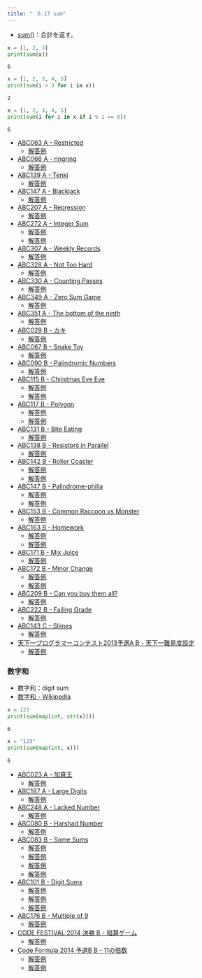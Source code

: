 ```yaml
---
title: "　6.17 sum"
---
```


* [sum()](https://docs.python.org/ja/3/library/functions.html#sum)：合計を返す。

```python:サンプルコード：sample_535.py
x = [1, 2, 3]
print(sum(x))
```

```text:実行結果
6
```

```python:サンプルコード：sample_536.py
x = [1, 2, 3, 4, 5]
print(sum(i > 3 for i in x))
```

```text:実行結果
2
```

```python:サンプルコード：sample_537.py
x = [1, 2, 3, 4, 5]
print(sum(i for i in x if i % 2 == 0))
```

```text:実行結果
6
```

- [ABC063 A - Restricted](https://atcoder.jp/contests/abc063/tasks/abc063_a)
    - [解答例](https://atcoder.jp/contests/abc063/submissions/18082417)
- [ABC066 A - ringring](https://atcoder.jp/contests/abc066/tasks/abc066_a)
    - [解答例](https://atcoder.jp/contests/abc066/submissions/17893309)
- [ABC139 A - Tenki](https://atcoder.jp/contests/abc139/tasks/abc139_a)
    - [解答例](https://atcoder.jp/contests/abc139/submissions/17503080)
- [ABC147 A - Blackjack](https://atcoder.jp/contests/abc147/tasks/abc147_a)
    - [解答例](https://atcoder.jp/contests/abc147/submissions/18082512)
- [ABC207 A - Repression](https://atcoder.jp/contests/abc207/tasks/abc207_a)
    - [解答例](https://atcoder.jp/contests/abc207/submissions/24204689)
- [ABC272 A - Integer Sum](https://atcoder.jp/contests/abc272/tasks/abc272_a)
    - [解答例](https://atcoder.jp/contests/abc272/submissions/35512122)
    - [解答例](https://atcoder.jp/contests/abc272/submissions/35512188)
- [ABC307 A - Weekly Records](https://atcoder.jp/contests/abc307/tasks/abc307_a)
    - [解答例](https://atcoder.jp/contests/abc307/submissions/43163341)
- [ABC328 A - Not Too Hard](https://atcoder.jp/contests/abc328/tasks/abc328_a)
    - [解答例](https://atcoder.jp/contests/abc328/submissions/48176877)
- [ABC330 A - Counting Passes](https://atcoder.jp/contests/abc330/tasks/abc330_a)
    - [解答例](https://atcoder.jp/contests/abc330/submissions/48176309)
- [ABC349 A - Zero Sum Game](https://atcoder.jp/contests/abc349/tasks/abc349_a)
    - [解答例](https://atcoder.jp/contests/abc349/submissions/52375929)
- [ABC351 A - The bottom of the ninth](https://atcoder.jp/contests/abc351/tasks/abc351_a)
    - [解答例](https://atcoder.jp/contests/abc351/submissions/53248847)
- [ABC029 B - カキ](https://atcoder.jp/contests/abc029/tasks/abc029_b)
    - [解答例](https://atcoder.jp/contests/abc029/submissions/15406171)
- [ABC067 B - Snake Toy](https://atcoder.jp/contests/abc067/tasks/abc067_b)
    - [解答例](https://atcoder.jp/contests/abc067/submissions/17893804)
- [ABC090 B - Palindromic Numbers](https://atcoder.jp/contests/abc090/tasks/abc090_b)
    - [解答例](https://atcoder.jp/contests/abc090/submissions/17502342)
- [ABC115 B - Christmas Eve Eve](https://atcoder.jp/contests/abc115/tasks/abc115_b)
    - [解答例](https://atcoder.jp/contests/abc115/submissions/15568096)
    - [解答例](https://atcoder.jp/contests/abc115/submissions/17894565)
- [ABC117 B - Polygon](https://atcoder.jp/contests/abc117/tasks/abc117_b)
    - [解答例](https://atcoder.jp/contests/abc117/submissions/18016014)
    - [解答例](https://atcoder.jp/contests/abc117/submissions/17894622)
- [ABC131 B - Bite Eating](https://atcoder.jp/contests/abc131/tasks/abc131_b)
    - [解答例](https://atcoder.jp/contests/abc131/submissions/18017465)
- [ABC138 B - Resistors in Parallel](https://atcoder.jp/contests/abc138/tasks/abc138_b)
    - [解答例](https://atcoder.jp/contests/abc138/submissions/15299796)
- [ABC142 B - Roller Coaster](https://atcoder.jp/contests/abc142/tasks/abc142_b)
    - [解答例](https://atcoder.jp/contests/abc142/submissions/18082591)
    - [解答例](https://atcoder.jp/contests/abc142/submissions/18082592)
- [ABC147 B - Palindrome-philia](https://atcoder.jp/contests/abc147/tasks/abc147_b)
    - [解答例](https://atcoder.jp/contests/abc147/submissions/17503144)
    - [解答例](https://atcoder.jp/contests/abc147/submissions/18083200)
- [ABC153 B - Common Raccoon vs Monster](https://atcoder.jp/contests/abc153/tasks/abc153_b)
    - [解答例](https://atcoder.jp/contests/abc153/submissions/18082610)
- [ABC163 B - Homework](https://atcoder.jp/contests/abc163/tasks/abc163_b)
    - [解答例](https://atcoder.jp/contests/abc163/submissions/12257822)
    - [解答例](https://atcoder.jp/contests/abc163/submissions/12257867)
- [ABC171 B - Mix Juice](https://atcoder.jp/contests/abc171/tasks/abc171_b)
    - [解答例](https://atcoder.jp/contests/abc171/submissions/14577990)
- [ABC172 B - Minor Change](https://atcoder.jp/contests/abc172/tasks/abc172_b)
    - [解答例](https://atcoder.jp/contests/abc172/submissions/14781465)
    - [解答例](https://atcoder.jp/contests/abc172/submissions/15403410)
- [ABC209 B - Can you buy them all?](https://atcoder.jp/contests/abc209/tasks/abc209_b)
    - [解答例](https://atcoder.jp/contests/abc209/submissions/24702375)
- [ABC222 B - Failing Grade](https://atcoder.jp/contests/abc222/tasks/abc222_b)
    - [解答例](https://atcoder.jp/contests/abc222/submissions/27246098)
- [ABC143 C - Slimes](https://atcoder.jp/contests/abc143/tasks/abc143_c)
    - [解答例](https://atcoder.jp/contests/abc143/submissions/18082648)
- [天下一プログラマーコンテスト2013予選A B - 天下一難易度設定](https://atcoder.jp/contests/tenka1-2013-quala/tasks/tenka1_2013_qualA_b)
    - [解答例](https://atcoder.jp/contests/tenka1-2013-quala/submissions/18082664)

### 数字和

* 数字和：digit sum
* [数字和 - Wikipedia](https://ja.wikipedia.org/wiki/%E6%95%B0%E5%AD%97%E5%92%8C)

```python:サンプルコード：sample_538.py
x = 123
print(sum(map(int, str(x))))
```

```bash:実行結果
6
```

```python:サンプルコード：sample_539.py
x = "123"
print(sum(map(int, x)))
```

```bash:実行結果
6
```

- [ABC023 A - 加算王](https://atcoder.jp/contests/abc023/tasks/abc023_a)
    - [解答例](https://atcoder.jp/contests/abc023/submissions/18082671)
- [ABC187 A - Large Digits](https://atcoder.jp/contests/abc187/tasks/abc187_a)
    - [解答例](https://atcoder.jp/contests/abc187/submissions/21326761)
- [ABC248 A - Lacked Number](https://atcoder.jp/contests/abc248/tasks/abc248_a)
    - [解答例](https://atcoder.jp/contests/abc248/submissions/31066927)
- [ABC080 B - Harshad Number](https://atcoder.jp/contests/abc080/tasks/abc080_b)
    - [解答例](https://atcoder.jp/contests/abc080/submissions/18082690)
- [ABC083 B - Some Sums](https://atcoder.jp/contests/abc083/tasks/abc083_b)
    - [解答例](https://atcoder.jp/contests/abc083/submissions/18082712)
    - [解答例](https://atcoder.jp/contests/abc083/submissions/18082734)
    - [解答例](https://atcoder.jp/contests/abc083/submissions/18082753)
    - [解答例](https://atcoder.jp/contests/abc083/submissions/18082774)
- [ABC101 B - Digit Sums](https://atcoder.jp/contests/abc101/tasks/abc101_b)
    - [解答例](https://atcoder.jp/contests/abc101/submissions/18082786)
    - [解答例](https://atcoder.jp/contests/abc101/submissions/18082791)
    - [解答例](https://atcoder.jp/contests/abc101/submissions/18082799)
- [ABC176 B - Multiple of 9](https://atcoder.jp/contests/abc176/tasks/abc176_b)
    - [解答例](https://atcoder.jp/contests/abc176/submissions/17432285)
- [CODE FESTIVAL 2014 決勝 B - 暗算ゲーム](https://atcoder.jp/contests/code-festival-2014-final/tasks/code_festival_final_b)
    - [解答例](https://atcoder.jp/contests/code-festival-2014-final/submissions/17911243)
- [Code Formula 2014 予選B B - 11の倍数](https://atcoder.jp/contests/code-formula-2014-qualb/tasks/code_formula_2014_qualB_b)
    - [解答例](https://atcoder.jp/contests/code-formula-2014-qualb/submissions/15222834)
    - [解答例](https://atcoder.jp/contests/code-formula-2014-qualb/submissions/15222878)